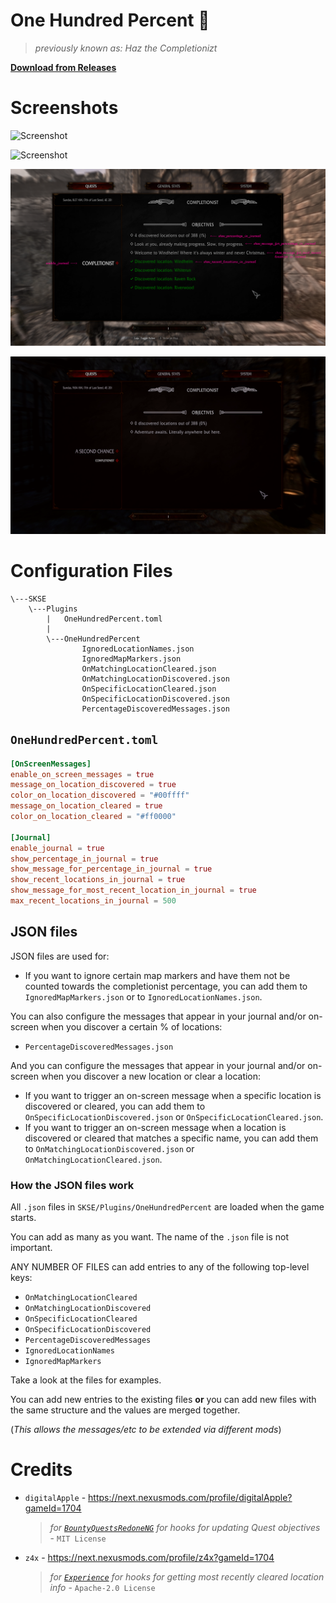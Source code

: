 # One Hundred Percent 💯

> _previously known as: Haz the Completionizt_

**[Download from Releases](https://github.com/MrowrMisc/OneHundredPercent/releases)**

# Screenshots

![Screenshot](screenshots/Started-Completionist.png)

![Screenshot](screenshots/OnScreenMessage-LocationDiscovered.png)

![Screenshot](screenshots/annotated/AnnotatedJournal.png)

![Screenshot](screenshots/MaraStatue.png)

# Configuration Files

```
\---SKSE
    \---Plugins
        |   OneHundredPercent.toml
        |   
        \---OneHundredPercent
                IgnoredLocationNames.json
                IgnoredMapMarkers.json
                OnMatchingLocationCleared.json
                OnMatchingLocationDiscovered.json
                OnSpecificLocationCleared.json
                OnSpecificLocationDiscovered.json
                PercentageDiscoveredMessages.json
```

## `OneHundredPercent.toml`

```toml
[OnScreenMessages]
enable_on_screen_messages = true
message_on_location_discovered = true
color_on_location_discovered = "#00ffff"
message_on_location_cleared = true
color_on_location_cleared = "#ff0000"

[Journal]
enable_journal = true
show_percentage_in_journal = true
show_message_for_percentage_in_journal = true
show_recent_locations_in_journal = true
show_message_for_most_recent_location_in_journal = true
max_recent_locations_in_journal = 500
```

## JSON files

JSON files are used for:

- If you want to ignore certain map markers and have them not be counted towards the completionist percentage, you can add them to `IgnoredMapMarkers.json` or to `IgnoredLocationNames.json`.

You can also configure the messages that appear in your journal and/or on-screen when you discover a certain % of locations:
- `PercentageDiscoveredMessages.json`

And you can configure the messages that appear in your journal and/or on-screen when you discover a new location or clear a location:
- If you want to trigger an on-screen message when a specific location is discovered or cleared, you can add them to `OnSpecificLocationDiscovered.json` or `OnSpecificLocationCleared.json`.
- If you want to trigger an on-screen message when a location is discovered or cleared that matches a specific name, you can add them to `OnMatchingLocationDiscovered.json` or `OnMatchingLocationCleared.json`.

### How the JSON files work

All `.json` files in `SKSE/Plugins/OneHundredPercent` are loaded when the game starts.

You can add as many as you want. The name of the `.json` file is not important.

ANY NUMBER OF FILES can add entries to any of the following top-level keys:
- `OnMatchingLocationCleared`
- `OnMatchingLocationDiscovered`
- `OnSpecificLocationCleared`
- `OnSpecificLocationDiscovered`
- `PercentageDiscoveredMessages`
- `IgnoredLocationNames`
- `IgnoredMapMarkers`

Take a look at the files for examples.

You can add new entries to the existing files **or** you can add new files with the same structure
and the values are merged together.

(_This allows the messages/etc to be extended via different mods_)

# Credits

- `digitalApple` - https://next.nexusmods.com/profile/digitalApple?gameId=1704
  > _for [`BountyQuestsRedoneNG`](https://github.com/digital-apple/BountyQuestsRedoneNG) for hooks for updating Quest objectives_ - `MIT License`
- `z4x` - https://next.nexusmods.com/profile/z4x?gameId=1704
  > _for [`Experience`](https://github.com/zax-ftw/Experience) for hooks for getting most recently cleared location info_ - `Apache-2.0 License`
